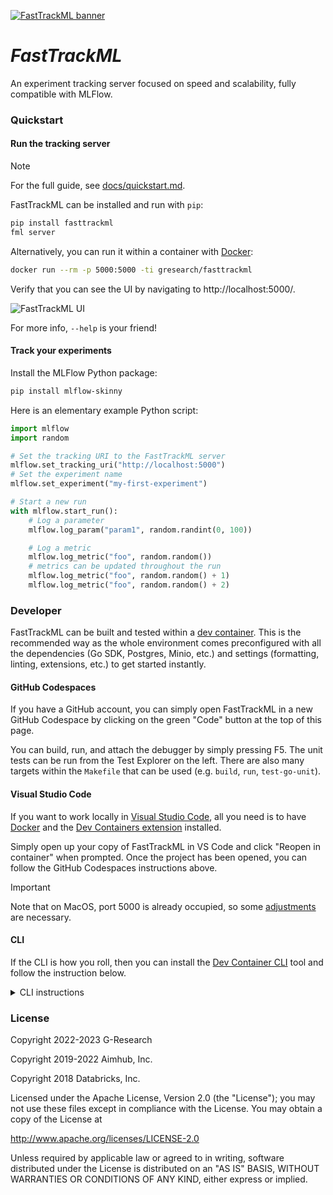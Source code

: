 [![FastTrackML banner](https://fasttrackml.io/images/github-banner.svg)](https://fasttrackml.io/)

# _FastTrackML_

An experiment tracking server focused on speed and scalability, fully compatible with MLFlow.

### Quickstart

#### Run the tracking server

> [!NOTE]
> For the full guide, see [docs/quickstart.md](docs/quickstart.md).

FastTrackML can be installed and run with `pip`:

```bash
pip install fasttrackml
fml server
```

Alternatively, you can run it within a container with
[Docker](https://docs.docker.com/get-docker/):

```bash
docker run --rm -p 5000:5000 -ti gresearch/fasttrackml
```

Verify that you can see the UI by navigating to http://localhost:5000/.

![FastTrackML UI](https://raw.githubusercontent.com/G-Research/fasttrackml/main/docs/images/main_ui.png)

For more info, `--help` is your friend!

#### Track your experiments

Install the MLFlow Python package:

```bash
pip install mlflow-skinny
```

Here is an elementary example Python script:

```python
import mlflow
import random

# Set the tracking URI to the FastTrackML server
mlflow.set_tracking_uri("http://localhost:5000")
# Set the experiment name
mlflow.set_experiment("my-first-experiment")

# Start a new run
with mlflow.start_run():
    # Log a parameter
    mlflow.log_param("param1", random.randint(0, 100))

    # Log a metric
    mlflow.log_metric("foo", random.random())
    # metrics can be updated throughout the run
    mlflow.log_metric("foo", random.random() + 1)
    mlflow.log_metric("foo", random.random() + 2)
```

### Developer

FastTrackML can be built and tested within a
[dev container](https://containers.dev). This is the recommended way as the
whole environment comes preconfigured with all the dependencies (Go SDK,
Postgres, Minio, etc.) and settings (formatting, linting, extensions, etc.) to
get started instantly.

#### GitHub Codespaces

If you have a GitHub account, you can simply open FastTrackML in a new GitHub
Codespace by clicking on the green "Code" button at the top of this page.

You can  build, run, and attach the debugger by simply pressing F5. The unit
tests can be run from the Test Explorer on the left. There are also many targets
within the `Makefile` that can be used (e.g. `build`, `run`, `test-go-unit`).

#### Visual Studio Code

If you want to work locally in
[Visual Studio Code](https://code.visualstudio.com), all you need is to have
[Docker](https://docs.docker.com/get-docker/) and the
[Dev Containers extension](https://marketplace.visualstudio.com/items?itemName=ms-vscode-remote.remote-containers)
installed.

Simply open up your copy of FastTrackML in VS Code and click "Reopen in
container" when prompted. Once the project has been opened, you can follow the
GitHub Codespaces instructions above.

> [!IMPORTANT]
> Note that on MacOS, port 5000 is already occupied, so some
[adjustments](https://apple.stackexchange.com/a/431164) are necessary.

#### CLI

If the CLI is how you roll, then you can install the
[Dev Container CLI](https://github.com/devcontainers/cli) tool and follow the
instruction below.

<details>
<summary>CLI instructions</summary>

> [!WARNING]
> This setup is not recommended or supported. Here be dragons!

You will need to edit the `.devcontainer/docker-compose.yml` file and uncomment
the `services.db.ports` section to expose the ports to the host. You will also
need to add `FML_LISTEN_ADDRESS=:5000` to `.devcontainer/.env`.

You can then issue the following command in your copy of FastTrackML to get up
and running:

```bash
devcontainer up
```

Assuming you cloned the repo into a directory named `fasttrackml` and did not
fiddle with the dev container config, you can enter the dev container with:

```bash
docker compose --project-name fasttrackml_devcontainer exec --user vscode --workdir /workspaces/fasttrackml app zsh
```

If any of these is not true, here is how to render a command tailored to your
setup (it requires [`jq`](https://jqlang.github.io/jq/download/) to be
installed):

```bash
devcontainer up | tail -n1 | jq -r '"docker compose --project-name \(.composeProjectName) exec --user \(.remoteUser) --workdir \(.remoteWorkspaceFolder) app zsh"'
```

Once in the dev container, use your favorite text editor and `Makefile` targets:

```bash
vscode ➜ /workspaces/fasttrackml (main) $ vi main.go
vscode ➜ /workspaces/fasttrackml (main) $ emacs .
vscode ➜ /workspaces/fasttrackml (main) $ make run
```
</details>

### License

Copyright 2022-2023 G-Research

Copyright 2019-2022 Aimhub, Inc.

Copyright 2018 Databricks, Inc.

Licensed under the Apache License, Version 2.0 (the "License"); you may not use these files except in compliance with the License.
You may obtain a copy of the License at

http://www.apache.org/licenses/LICENSE-2.0

Unless required by applicable law or agreed to in writing, software
distributed under the License is distributed on an "AS IS" BASIS,
WITHOUT WARRANTIES OR CONDITIONS OF ANY KIND, either express or implied.
